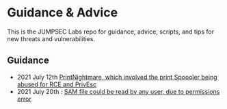 # Guidance & Advice

This is the JUMPSEC Labs repo for guidance, advice, scripts, and tips for new threats and vulnerabilities.

## Guidance
* 2021 July 12th [PrintNightmare, which involved the print Spoooler being abused for RCE and PrivEsc](https://github.com/JumpsecLabs/PrintNightmare)
* 2021 July 20th : [SAM file could be read by any user, due to permissions error](SAM_Permissions/readme.md)
